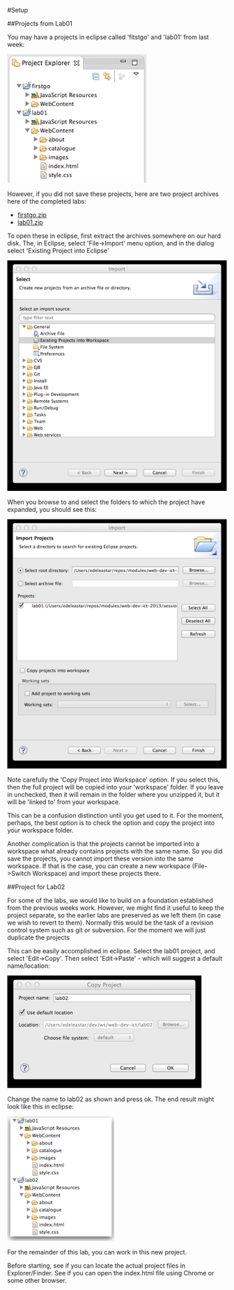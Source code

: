 #Setup

##Projects from Lab01

You may have a projects in eclipse called 'fitstgo' and 'lab01' from last week:

![](./img/x01.png)

However, if you did not save these projects, here are two project archives here of the completed labs:

- [firstgo.zip](./archives/firstgo.zip)
- [lab01.zip](./archives/lab01.zip)

To open these in eclipse, first extract the archives somewhere on our hard disk. The, in Eclipse, select 'File->Import' menu option, and in the dialog select 'Existing Project into Eclipse'

![](./img/x02.png)

When you browse to and select the folders to which the project have expanded, you should see this:

![](./img/x03.png)

Note carefully the 'Copy Project into Workspace' option. If you select this, then the full project will be copied into your 'workspace' folder. If you leave in unchecked, then it will remain in the folder where you unzipped it, but it will be 'linked to' from your workspace.

This can be a confusion distinction until you get used to it. For the moment, perhaps, the best option is to check the option and copy the project into your workspace folder.

Another complication is that the projects cannot be imported into a workspace what already contains projects with the same name. So you did save the projects, you cannot import these version into the same workspace. If that is the case, you can create a new workspace (File->Switch Workspace) and import these projects there.


##Project for Lab02

For some of the labs, we would like to build on a foundation established from the previous weeks work. However, we might find it useful to keep the project separate, so the earlier labs are preserved as we left them (in case we wish to revert to them). Normally this would be the task of a revision control system such as git or subversion. For the moment we will just duplicate the projects

This can be easily accomplished in eclipse. Select the lab01 project, and select 'Edit->Copy'. Then select 'Edit->Paste' - which will suggest a default name/location:

![](./img/x04.png)

Change the name to lab02 as shown and press ok. The end result might look like this in eclipse:

![](./img/x05.png)

For the remainder of this lab, you can work in this new project.

Before starting, see if you can locate the actual project files in Explorer/Finder. See if you can open the index.html file using Chrome or some other browser.
